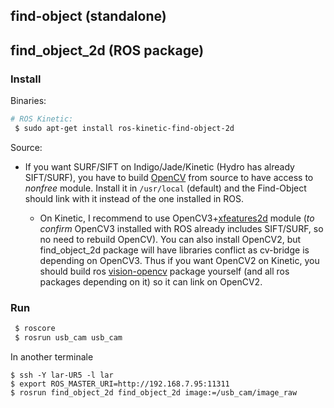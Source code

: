 ## find-object (standalone) 

## find_object_2d (ROS package)

### Install

Binaries:
```bash
# ROS Kinetic:
 $ sudo apt-get install ros-kinetic-find-object-2d
```

Source:

 * If you want SURF/SIFT on Indigo/Jade/Kinetic (Hydro has already SIFT/SURF), you have to build [OpenCV](http://opencv.org/) from source to have access to *nonfree* module. Install it in `/usr/local` (default) and the Find-Object should link with it instead of the one installed in ROS.

     * On Kinetic, I recommend to use OpenCV3+[xfeatures2d](https://github.com/Itseez/opencv_contrib/tree/master/modules/xfeatures2d) module (*to confirm* OpenCV3 installed with ROS already includes SIFT/SURF, so no need to rebuild OpenCV). You can also install OpenCV2, but find_object_2d package will have libraries conflict as cv-bridge is depending on OpenCV3. Thus if you want OpenCV2 on Kinetic, you should build ros [vision-opencv](https://github.com/ros-perception/vision_opencv) package yourself (and all ros packages depending on it) so it can link on OpenCV2.




### Run
```bash
 $ roscore 
 $ rosrun usb_cam usb_cam
```

In another terminale

```
$ ssh -Y lar-UR5 -l lar
$ export ROS_MASTER_URI=http://192.168.7.95:11311
$ rosrun find_object_2d find_object_2d image:=/usb_cam/image_raw
```


